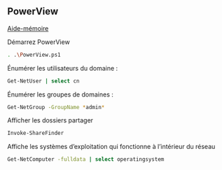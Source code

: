 ## PowerView
[Aide-mémoire](https://gist.github.com/HarmJ0y/184f9822b195c52dd50c379ed3117993)


Démarrez PowerView

```sh
. .\PowerView.ps1
```

Énumérer les utilisateurs du domaine :

```sh
Get-NetUser | select cn
```

Énumérer les groupes de domaines : 

```sh
Get-NetGroup -GroupName *admin*
```

Afficher les dossiers partager

```sh
Invoke-ShareFinder
```

Affiche les systèmes d’exploitation qui fonctionne à l’intérieur du réseau

```sh
Get-NetComputer -fulldata | select operatingsystem
```